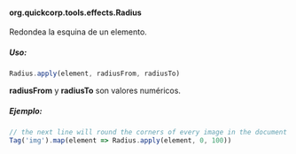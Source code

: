 #### org.quickcorp.tools.effects.Radius

Redondea la esquina de un elemento.

##### Uso:
```javascript
Radius.apply(element, radiusFrom, radiusTo)
```

**radiusFrom** y **radiusTo** son valores numéricos.

##### Ejemplo:
```javascript
// the next line will round the corners of every image in the document
Tag('img').map(element => Radius.apply(element, 0, 100))
```
